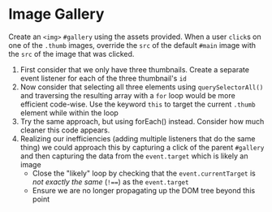 # Image Gallery

Create an `<img>` `#gallery` using the assets provided. When a user `click`s on one of the `.thumb` images, override the `src` of the default `#main` image with the `src` of the image that was clicked.

1. First consider that we only have three thumbnails. Create a separate event listener for each of the three thumbnail's `id`
2. Now consider that selecting all three elements using `querySelectorAll()` and traversing the resulting array with a `for` loop would be more efficient code-wise. Use the keyword `this` to target the current `.thumb` element while within the loop
3. Try the same approach, but using forEach() instead. Consider how much cleaner this code appears.
4. Realizing our inefficiencies (adding multiple listeners that do the same thing) we could approach this by capturing a click of the parent `#gallery` and then capturing the data from the `event.target` which is likely an image
   - Close the "likely" loop by checking that the `event.currentTarget` is _not exactly the same_ (`!==`) as the `event.target`
   - Ensure we are no longer propagating up the DOM tree beyond this point
